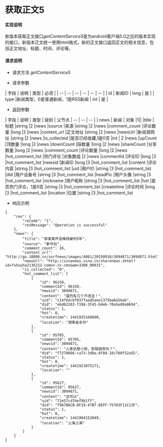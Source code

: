 # 获取正文5

#### **实现说明**  

新版本获取正文接口*getContentService5*是为android客户端5.0之后的版本实现的接口，新版本正文统一使用html格式，新的正文接口返回正文的相关信息，包括正文地址、标题、时间、评论等。

#### **请求说明**

* 请求方法 *getContentService5*

* 请求参数

| 字段 | 说明 | 类型 | 必须 |
| -- | -- | -- | -- | -- | -- |
| id | 新闻ID | long | 是 |
| type |新闻类型，0是普通新闻，1是RSS新闻 | int | 是 |

* 返回参数

| 字段 | 说明 | 类型 | 级别 | 父节点
| -- | -- | -- |
| news | 新闻 | 对象 |1||
|title	|标题 |string	|2	|news
|source	|来源 |string 	|2	|news
|comment_count	|评论数量	|long |2	|news
|content_url	|正文地址	|string |2	|news
|newsUrl	|新闻源网址	|string |2	|news
|is_collected |是否已经收藏,1是0否 |int | 2 |news
|upCount	|顶数量 |long	|2	|news
|downCount	|踩数量 |long	|2	|news
|shareCount	|分享数量 |long	|2	|news
|comment_count |评论数量 |long |2 |news
|hot_comment_list	|热门评论 |对象数组	|2	|news
|commentId	|评论ID |long	|3	|hot_comment_list
|newsid	|新闻ID |long	|3	|hot_comment_list
|content	|评论内容 |string	|3	|hot_comment_list
|uid	|用户ID |string	|3	|hot_comment_list
|did	|用户设备号 |string	|3	|hot_comment_list
|headPic	|用户头像 |string	|3	|hot_comment_list
|nickname	|用户昵称 |string	|3	|hot_comment_list
|hot	|是否热门评论，1是0否 |string	|3	|hot_comment_list
|createtime	|评论时间 |long	|3	|hot_comment_list
|location	|位置 |string	|3	|hot_comment_list


* 响应示例

```
{
    "res": {
        "reCode": "1", 
        "resMessage": "Operation is successful"
    }, 
    "news": {
        "title": "郭美美开设赌场被判5年", 
        "source": "新华社",
        "comment_count": 26, 
        "content_url": "http://go.10086.cn/surfnews/images/4061/20150910/3094871/3094871.html", 
        "newsUrl": "http://sinanews.sina.cn/sharenews.shtml?id=fxhuyha2136212-comos-zx-cms&wm=3200_00031", 
        "is_collected": "0",
        "hot_comment_list": [
            {
                "id": 96150, 
                "commentId": 96150, 
                "newsid": 3094871, 
                "content": "富的有几个不违法！", 
                "uid": "c14fbdcbf037faad5aee1375ba6a56ab", 
                "did": "ebd62283-f198-3f45-bdeb-70a5e88a8694", 
                "status": 1, 
                "hot": 0, 
                "createtime": 1441935168890, 
                "location": "湖南省永州"
            }, 
            {
                "id": 95705, 
                "commentId": 95705, 
                "newsid": 3094871, 
                "content": "人家还是小孩，有错就改吗？", 
                "did": "f7270686-ca73-3d8a-8f8d-16c760f52a55", 
                "status": 1, 
                "hot": 0, 
                "createtime": 1441923875171, 
                "location": ""
            }, 
            {
                "id": 95627, 
                "commentId": 95627, 
                "newsid": 3094871, 
                "content": "还可以", 
                "uid": "72e57cd74ef9b1ff", 
                "did": "79A7BACB-DF19-47B7-8EFF-75703F11C13F", 
                "status": 1, 
                "hot": 0, 
                "createtime": 1441904152849, 
                "location": "上海上海"
            }
        ]
    }
}
```